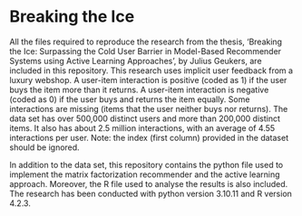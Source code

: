 # Breaking the Ice

All the files required to reproduce the research from the thesis, ‘Breaking the Ice: Surpassing the Cold User Barrier in Model-Based Recommender Systems using Active Learning Approaches’, by Julius Geukers, are included in this repository. This research uses implicit user feedback from a luxury webshop. A user-item interaction is positive (coded as 1) if the user buys the item more than it returns. A user-item interaction is negative (coded as 0) if the user buys and returns the item equally. Some interactions are missing (items that the user neither buys nor returns). The data set has over 500,000 distinct users and more than 200,000 distinct items. It also has about 2.5 million interactions, with an average of 4.55 interactions per user. Note: the index (first column) provided in the dataset should be ignored.

In addition to the data set, this repository contains the python file used to implement the matrix factorization recommender and the active learning approach. Moreover, the R file used to analyse the results is also included. The research has been conducted with python version 3.10.11 and R version 4.2.3.
